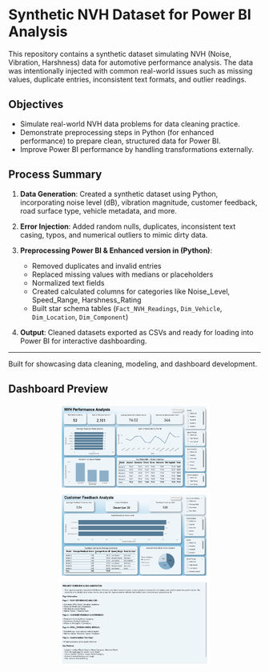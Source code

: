 # Synthetic NVH Dataset for Power BI Analysis

This repository contains a synthetic dataset simulating NVH (Noise, Vibration, Harshness) data for automotive performance analysis. The data was intentionally injected with common real-world issues such as missing values, duplicate entries, inconsistent text formats, and outlier readings.

## Objectives

- Simulate real-world NVH data problems for data cleaning practice.
- Demonstrate preprocessing steps in Python (for enhanced performance) to prepare clean, structured data for Power BI.
- Improve Power BI performance by handling transformations externally.

## Process Summary

1. **Data Generation**: Created a synthetic dataset using Python, incorporating noise level (dB), vibration magnitude, customer feedback, road surface type, vehicle metadata, and more.

2. **Error Injection**: Added random nulls, duplicates, inconsistent text casing, typos, and numerical outliers to mimic dirty data.

3. **Preprocessing Power BI & Enhanced version in (Python)**:
   - Removed duplicates and invalid entries
   - Replaced missing values with medians or placeholders
   - Normalized text fields
   - Created calculated columns for categories like Noise_Level, Speed_Range, Harshness_Rating
   - Built star schema tables (`Fact_NVH_Readings`, `Dim_Vehicle`, `Dim_Location`, `Dim_Component`)

4. **Output**: Cleaned datasets exported as CSVs and ready for loading into Power BI for interactive dashboarding.

---

Built for showcasing data cleaning, modeling, and dashboard development.

## Dashboard Preview

<p align="center">
 <img src="Images/Page1.png" alt="Page 1 – NVH Performance Overview" width="300"/>
 <img src="Images/Page2.png" alt="Page 2 – Customer Feedback Analysis" width="300"/>
 <img src="Images/Page3.png" alt="Documentation" width="300"/>
</p>
